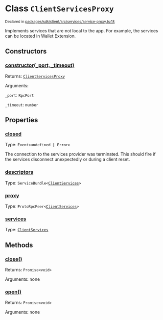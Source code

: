 # Class `ClientServicesProxy`
<sub>Declared in [packages/sdk/client/src/services/service-proxy.ts:18](https://github.com/dxos/dxos/blob/ec4e715a1/packages/sdk/client/src/services/service-proxy.ts#L18)</sub>


Implements services that are not local to the app.
For example, the services can be located in Wallet Extension.

## Constructors
### [constructor(_port, _timeout)](https://github.com/dxos/dxos/blob/ec4e715a1/packages/sdk/client/src/services/service-proxy.ts#L22)




Returns: <code>[ClientServicesProxy](/api/@dxos/client/classes/ClientServicesProxy)</code>

Arguments: 

`_port`: <code>RpcPort</code>

`_timeout`: <code>number</code>



## Properties
### [closed](https://github.com/dxos/dxos/blob/ec4e715a1/packages/sdk/client/src/services/service-proxy.ts#L19)
Type: <code>Event&lt;undefined | Error&gt;</code>

The connection to the services provider was terminated.
This should fire if the services disconnect unexpectedly or during a client reset.

### [descriptors](https://github.com/dxos/dxos/blob/ec4e715a1/packages/sdk/client/src/services/service-proxy.ts#L34)
Type: <code>ServiceBundle&lt;[ClientServices](/api/@dxos/client/types/ClientServices)&gt;</code>



### [proxy](https://github.com/dxos/dxos/blob/ec4e715a1/packages/sdk/client/src/services/service-proxy.ts#L29)
Type: <code>ProtoRpcPeer&lt;[ClientServices](/api/@dxos/client/types/ClientServices)&gt;</code>



### [services](https://github.com/dxos/dxos/blob/ec4e715a1/packages/sdk/client/src/services/service-proxy.ts#L38)
Type: <code>[ClientServices](/api/@dxos/client/types/ClientServices)</code>




## Methods
### [close()](https://github.com/dxos/dxos/blob/ec4e715a1/packages/sdk/client/src/services/service-proxy.ts#L64)




Returns: <code>Promise&lt;void&gt;</code>

Arguments: none




### [open()](https://github.com/dxos/dxos/blob/ec4e715a1/packages/sdk/client/src/services/service-proxy.ts#L43)




Returns: <code>Promise&lt;void&gt;</code>

Arguments: none




